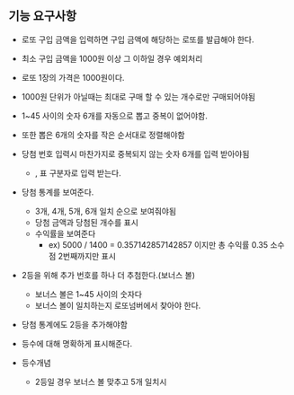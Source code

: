 ## 기능 요구사항
- 로또 구입 금액을 입력하면 구입 금액에 해당하는 로또를 발급해야 한다.
 - 최소 구입 금액을 1000원 이상 그 이하일 경우 예외처리
 
- 로또 1장의 가격은 1000원이다.
 - 1000원 단위가 아닐때는 최대로 구매 할 수 있는 개수로만 구매되어야됨
 
- 1~45 사이의 숫자 6개를 자동으로 뽑고 중복이 없어야함. 

- 또한 뽑은 6개의 숫자를 작은 순서대로 정렬해야함

- 당첨 번호 입력시 마찬가지로 중복되지 않는 숫자 6개를 입력 받아야됨 
  - , 표 구분자로 입력 받는다.
  
- 당첨 통계를 보여준다.
  - 3개, 4개, 5개, 6개 일치 순으로 보여줘야됨
  - 당첨 금액과 당첨된 개수를 표시
  - 수익률을 보여준다 
    - ex) 5000 / 1400 = 0.357142857142857 이지만 총 수익률 0.35 소수점 2번째까지만 표시

- 2등을 위해 추가 번호를 하나 더 추첨한다.(보너스 볼)
  - 보너스 볼은 1~45 사이의 숫자다
  - 보너스 볼이 일치하는지 로또넘버에서 찾아야 한다. 

- 당첨 통계에도 2등을 추가해야함
 - 등수에 대해 명확하게 표시해준다.
 - 등수개념 
    - 2등일 경우 보너스 볼 맞추고 5개 일치시 
 
